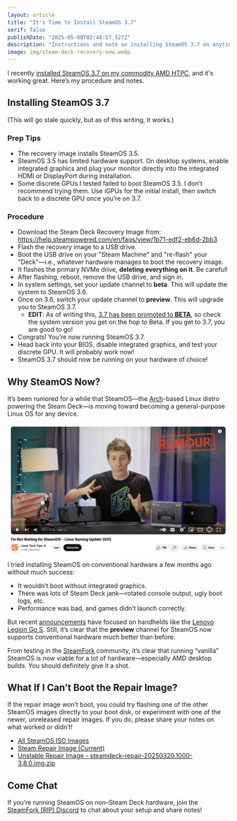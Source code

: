 ```yaml
---
layout: article
title: "It's Time to Install SteamOS 3.7"
serif: false
publishDate: "2025-05-08T02:48:57.527Z"
description: "Instructions and note on installing SteamOS 3.7 on anyting"
image: img/steam-deck-recovery-new.webp
---
```


I recently [installed SteamOS 3.7 on my commodity AMD HTPC](../you-can-just-build-a-steam-machine/), and it's working great.
Here’s my procedure and notes.

## Installing SteamOS 3.7

(This will go stale quickly, but as of this writing, it works.)

### Prep Tips

- The recovery image installs SteamOS 3.5.
- SteamOS 3.5 has limited hardware support. On desktop systems, enable integrated graphics and plug your monitor directly into the integrated HDMI or DisplayPort during installation.
- Some discrete GPUs I tested failed to boot SteamOS 3.5. I don’t recommend trying them. Use iGPUs for the initial install, then switch back to a discrete GPU once you’re on 3.7.

### Procedure

- Download the Steam Deck Recovery Image from: https://help.steampowered.com/en/faqs/view/1b71-edf2-eb6d-2bb3
- Flash the recovery image to a USB drive.
- Boot the USB drive on your "Steam Machine" and "re-flash" your "Deck"—i.e., whatever hardware manages to boot the recovery image.
- It flashes the primary NVMe drive, **deleting everything on it**. Be careful!
- After flashing, reboot, remove the USB drive, and sign in.
- In system settings, set your update channel to **beta**. This will update the system to SteamOS 3.6.
- Once on 3.6, switch your update channel to **preview**. This will upgrade you to SteamOS 3.7.
  - **EDIT**: As of writing this, [3.7 has been promoted to **BETA**](https://store.steampowered.com/news/app/1675200/view/529845510803031952), so check the system version you get on the hop to Beta. If you get to 3.7, you are good to go!
- Congrats! You’re now running SteamOS 3.7. 
- Head back into your BIOS, disable integrated graphics, and test your discrete GPU. It will probably work now!
- SteamOS 3.7 should now be running on your hardware of choice!

## Why SteamOS Now?

It’s been rumored for a while that SteamOS—the [Arch](https://archlinux.org)-based Linux distro powering the Steam Deck—is moving toward becoming a general-purpose Linux OS for any device.

![](./img/linus.webp)

I tried installing SteamOS on conventional hardware a few months ago without much success:

- It wouldn’t boot without integrated graphics.
- There was lots of Steam Deck jank—rotated console output, ugly boot logs, etc.
- Performance was bad, and games didn’t launch correctly.

But recent [announcements](https://www.gamingonlinux.com/2025/05/steamos-3-7-5-preview-improves-lenovo-legion-go-s-support-and-brings-more-bug-fixes/) have focused on handhelds like the [Lenovo Legion Go S](https://www.bestbuy.com/site/lenovo-legion-go-s-8-120hz-gaming-handheld-amd-ryzen-z1-extreme-steamos-32gb-with-1tb-ssd-nebula/6619188.p?skuId=6619188). Still, it’s clear that the **preview** channel for SteamOS now supports conventional hardware much better than before.

From testing in the [SteamFork](https://github.com/SteamFork) community, it’s clear that running “vanilla” SteamOS is now viable for a lot of hardware—especially AMD desktop builds.
You should definitely give it a shot.

## What If I Can’t Boot the Repair Image?

If the repair image won’t boot, you could try flashing one of the other SteamOS images directly to your boot disk, or experiment with one of the newer, unreleased repair images.
If you do, please share your notes on what worked or didn’t!

- [All SteamOS ISO Images](https://steamdeck-images.steamos.cloud/steamdeck/?C=M&O=D)
- [Steam Repair Image (Current)](https://help.steampowered.com/en/faqs/view/1b71-edf2-eb6d-2bb3)
- [Unstable Repair Image - steamdeck-repair-20250320.1000-3.8.0.img.zip](https://steamdeck-images.steamos.cloud/steamdeck/20250320.1000/?C=M&O=D)

## Come Chat

If you’re running SteamOS on non–Steam Deck hardware, join the [SteamFork (RIP) Discord](https://discord.gg/5KmBn5ttCa) to chat about your setup and share notes!
